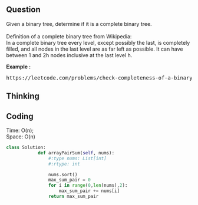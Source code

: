 ## Question
Given a binary tree, determine if it is a complete binary tree.<br>
<br>
Definition of a complete binary tree from Wikipedia:<br>
In a complete binary tree every level, except possibly the last, is completely filled, and all nodes in the last level are as far left as possible. It can have between 1 and 2h nodes inclusive at the last level h.</br>

**Example :**   
<pre>
https://leetcode.com/problems/check-completeness-of-a-binary-tree/description/
</pre>

## Thinking


## Coding
Time: O(n); </br>
Space: O(n)
```python
class Solution:
            def arrayPairSum(self, nums):
                #:type nums: List[int]
                #:rtype: int

                nums.sort()
                max_sum_pair = 0
                for i in range(0,len(nums),2):
                    max_sum_pair += nums[i] 
                return max_sum_pair
```

